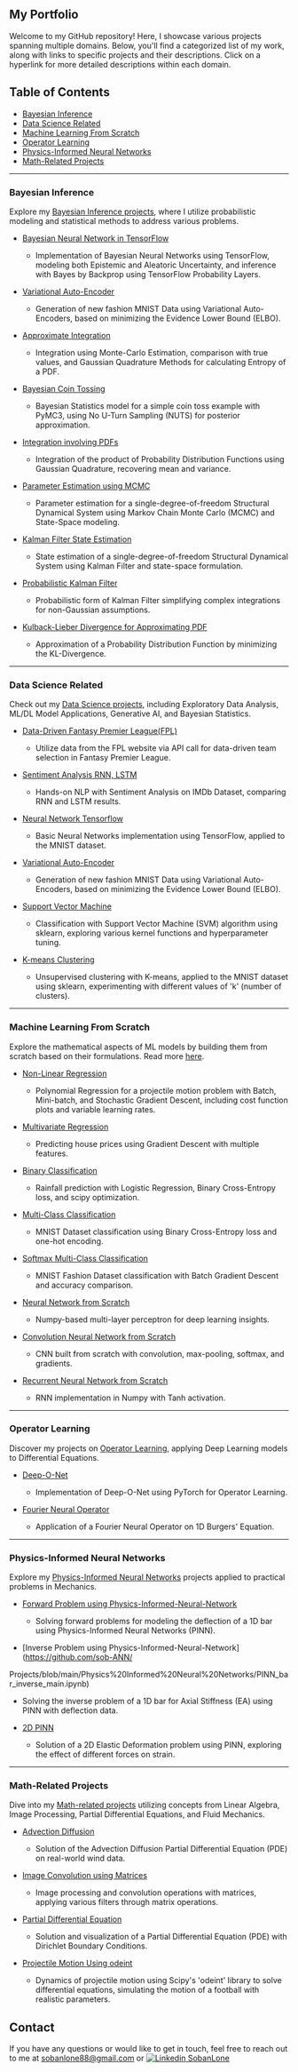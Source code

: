 ## My Portfolio

Welcome to my GitHub repository! Here, I showcase various projects spanning multiple domains. Below, you'll find a categorized list of my work, along with links to specific projects and their descriptions. Click on a hyperlink for more detailed descriptions within each domain.

## Table of Contents

- [Bayesian Inference](#bayesian-inference)
- [Data Science Related](#data-science-related)
- [Machine Learning From Scratch](#machine-learning-from-scratch)
- [Operator Learning](#operator-learning)
- [Physics-Informed Neural Networks](#physics-informed-neural-networks)
- [Math-Related Projects](#math-related-projects)

---

### Bayesian Inference

Explore my [Bayesian Inference projects](https://github.com/sob-ANN/Projects/tree/main/Bayesian), where I utilize probabilistic modeling and statistical methods to address various problems.

- [Bayesian Neural Network in TensorFlow](https://github.com/sob-ANN/Projects/blob/main/Bayesian/Bayesian%20Neural%20Network%20Tensorflow.ipynb)
  - Implementation of Bayesian Neural Networks using TensorFlow, modeling both Epistemic and Aleatoric Uncertainty, and inference with Bayes by Backprop using TensorFlow Probability Layers.

- [Variational Auto-Encoder](https://github.com/sob-ANN/Projects/blob/main/Bayesian/Variational%20AutoEncoder%20Tensorflow.ipynb)
  - Generation of new fashion MNIST Data using Variational Auto-Encoders, based on minimizing the Evidence Lower Bound (ELBO).

- [Approximate Integration](https://github.com/sob-ANN/Projects/blob/main/Bayesian/Numerical%20Integration%20(MC,%20Gauss%20Quadrature).ipynb)
  - Integration using Monte-Carlo Estimation, comparison with true values, and Gaussian Quadrature Methods for calculating Entropy of a PDF.

- [Bayesian Coin Tossing](https://github.com/sob-ANN/Projects/blob/main/Bayesian/Coin%20Tossing%20(Probabilistic).ipynb)
  - Bayesian Statistics model for a simple coin toss example with PyMC3, using No U-Turn Sampling (NUTS) for posterior approximation.

- [Integration involving PDFs](https://github.com/sob-ANN/Projects/blob/main/Bayesian/Integration%20of%20PDFs%20Gauss%20Quadrature.ipynb)
  - Integration of the product of Probability Distribution Functions using Gaussian Quadrature, recovering mean and variance.

- [Parameter Estimation using MCMC](https://github.com/sob-ANN/Projects/blob/main/Bayesian/Parameter%20Est%20MCMC%20SDOF.ipynb)
  - Parameter estimation for a single-degree-of-freedom Structural Dynamical System using Markov Chain Monte Carlo (MCMC) and State-Space modeling.

- [Kalman Filter State Estimation](https://github.com/sob-ANN/Projects/blob/main/Bayesian/State%20Est%20SDOF%20KF.ipynb)
  - State estimation of a single-degree-of-freedom Structural Dynamical System using Kalman Filter and state-space formulation.

- [Probabilistic Kalman Filter](https://github.com/sob-ANN/Projects/blob/main/Bayesian/Probabilistic%20Kalman%20Filter.ipynb)
  - Probabilistic form of Kalman Filter simplifying complex integrations for non-Gaussian assumptions.

- [Kulback-Lieber Divergence for Approximating PDF](https://github.com/sob-ANN/Projects/blob/main/Bayesian/KL_divergence%20Tensorflow.ipynb)
  - Approximation of a Probability Distribution Function by minimizing the KL-Divergence.

---

### Data Science Related

Check out my [Data Science projects](https://github.com/sob-ANN/Projects/tree/main/Data%20Science%20Related), including Exploratory Data Analysis, ML/DL Model Applications, Generative AI, and Bayesian Statistics.

- [Data-Driven Fantasy Premier League(FPL)](https://github.com/sob-ANN/Projects/blob/main/Data%20Science%20Related/EDA%20FPL.ipynb)
  - Utilize data from the FPL website via API call for data-driven team selection in Fantasy Premier League.

- [Sentiment Analysis RNN, LSTM](https://github.com/sob-ANN/Projects/blob/main/Data%20Science%20Related/Sentiment_Analysis_RNN_LSTM.ipynb)
  - Hands-on NLP with Sentiment Analysis on IMDb Dataset, comparing RNN and LSTM results.

- [Neural Network Tensorflow](https://github.com/sob-ANN/Projects/blob/main/Data%20Science%20Related/Neural%20Network%20Tensorflow.ipynb)
  - Basic Neural Networks implementation using TensorFlow, applied to the MNIST dataset.

- [Variational Auto-Encoder](https://github.com/sob-ANN/Projects/blob/main/Data%20Science%20Related/Variational%20AutoEncoder%20Tensorflow.ipynb)
  - Generation of new fashion MNIST Data using Variational Auto-Encoders, based on minimizing the Evidence Lower Bound (ELBO).

- [Support Vector Machine](https://github.com/sob-ANN/Projects/blob/main/Data%20Science%20Related/Support%20Vector%20Machine.ipynb)
  - Classification with Support Vector Machine (SVM) algorithm using sklearn, exploring various kernel functions and hyperparameter tuning.

- [K-means Clustering](https://github.com/sob-ANN/Projects/blob/main/Data%20Science%20Related/K%20means%20Clustering.ipynb)
  - Unsupervised clustering with K-means, applied to the MNIST dataset using sklearn, experimenting with different values of 'k' (number of clusters).

---

### Machine Learning From Scratch

Explore the mathematical aspects of ML models by building them from scratch based on their formulations. Read more [here](https://github.com/sob-ANN/Projects/tree/main/Machine%20Learning%20From%20Scratch).

- [Non-Linear Regression](https://github.com/sob-ANN/Projects/blob/main/Machine%20Learning%20From%20Scratch/Non-Linear%20Regression.ipynb)
  - Polynomial Regression for a projectile motion problem with Batch, Mini-batch, and Stochastic Gradient Descent, including cost function plots and variable learning rates.

- [Multivariate Regression](https://github.com/sob-ANN/Projects/blob/main/Machine%20Learning%20From%20Scratch/Multivariate%20Linear%20Regression.ipynb)
  - Predicting house prices using Gradient Descent with multiple features.

- [Binary Classification](https://github.com/sob-ANN/Projects/blob/main/Machine%20Learning%20From%20Scratch/Binary%20Classification-Logistic%20Reg.ipynb)
  - Rainfall prediction with Logistic Regression, Binary Cross-Entropy loss, and scipy optimization.

- [Multi-Class Classification](https://github.com/sob-ANN/Projects/blob/main/Machine%20Learning%20From%20Scratch/OnevRest%20Classification.ipynb)
  - MNIST Dataset classification using Binary Cross-Entropy loss and one-hot encoding.

- [Softmax Multi-Class Classification](https://github.com/sob-ANN/Projects/blob/main/Machine%20Learning%20From%20Scratch/Softmax%20Classification.ipynb)
  - MNIST Fashion Dataset classification with Batch Gradient Descent and accuracy comparison.

- [Neural Network from Scratch](https://github.com/sob-ANN/Projects/blob/main/Machine%20Learning%20From%20Scratch/Neural%20Network%20from%20Scratch.ipynb)
  - Numpy-based multi-layer perceptron for deep learning insights.

- [Convolution Neural Network from Scratch](https://github.com/sob-ANN/Deep-Learning-APL745-/tree/main/CNN%20Working)
  - CNN built from scratch with convolution, max-pooling, softmax, and gradients.

- [Recurrent Neural Network from Scratch](https://github.com/sob-ANN/Projects/blob/main/Machine%20Learning%20From%20Scratch/RNN%20From%20Scratch.ipynb)
  - RNN implementation in Numpy with Tanh activation.

---

### Operator Learning

Discover my projects on [Operator Learning](https://github.com/sob-ANN/Projects/tree/main/Operator%20Learning), applying Deep Learning models to Differential Equations.

- [Deep-O-Net](https://github.com/sob-ANN/Projects/blob/main/Operator%20Learning/Deep_o_net_Final.ipynb)
  - Implementation of Deep-O-Net using PyTorch for Operator Learning.

- [Fourier Neural Operator](https://github.com/sob-ANN/Projects/blob/main/Operator%20Learning/Fourier%20Neural%20operator.ipynb)
  - Application of a Fourier Neural Operator on 1D Burgers' Equation.

---

### Physics-Informed Neural Networks

Explore my [Physics-Informed Neural Networks](https://github.com/sob-ANN/Projects/tree/main/Physics%20Informed%20Neural%20Networks) projects applied to practical problems in Mechanics.

- [Forward Problem using Physics-Informed-Neural-Network](https://github.com/sob-ANN/Projects/blob/main/Physics%20Informed%20Neural%20Networks/forward_problem_main.ipynb)
  - Solving forward problems for modeling the deflection of a 1D bar using Physics-Informed Neural Networks (PINN).

- [Inverse Problem using Physics-Informed-Neural-Network](https://github.com/sob-ANN/

Projects/blob/main/Physics%20Informed%20Neural%20Networks/PINN_bar_inverse_main.ipynb)
  - Solving the inverse problem of a 1D bar for Axial Stiffness (EA) using PINN with deflection data.

- [2D PINN](https://github.com/sob-ANN/Projects/blob/main/Physics%20Informed%20Neural%20Networks/2D%20PINN%20Project.ipynb)
  - Solution of a 2D Elastic Deformation problem using PINN, exploring the effect of different forces on strain.

---

### Math-Related Projects

Dive into my [Math-related projects](https://github.com/sob-ANN/Projects/tree/main/Math-y%20Projects) utilizing concepts from Linear Algebra, Image Processing, Partial Differential Equations, and Fluid Mechanics.

- [Advection Diffusion](https://github.com/sob-ANN/Projects/blob/main/Math-y%20Projects/Advection-Diffusion%20Equation%20on%20real%20world%20data.ipynb)
  - Solution of the Advection Diffusion Partial Differential Equation (PDE) on real-world wind data.

- [Image Convolution using Matrices](https://github.com/sob-ANN/Projects/blob/main/Math-y%20Projects/Image%20Convolution%20using%20Matrices.ipynb)
  - Image processing and convolution operations with matrices, applying various filters through matrix operations.

- [Partial Differential Equation](https://github.com/sob-ANN/Projects/blob/main/Math-y%20Projects/Partial%20Differential%20Equation%20Solution%2C%20Visualization.ipynb)
  - Solution and visualization of a Partial Differential Equation (PDE) with Dirichlet Boundary Conditions.

- [Projectile Motion Using odeint](https://github.com/sob-ANN/Projects/blob/main/Math-y%20Projects/%20Projectile%20Motion%20using%20odeint.ipynb)
  - Dynamics of projectile motion using Scipy's 'odeint' library to solve differential equations, simulating the motion of a football with realistic parameters.



## Contact

If you have any questions or would like to get in touch, feel free to reach out to me at [sobanlone88@gmail.com](mailto:sobanlone88@gmail.com) or [![Linkedin](https://i.stack.imgur.com/gVE0j.png) SobanLone](https://www.linkedin.com/in/sobanlone/)
&nbsp;
